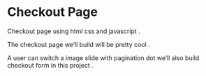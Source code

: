 # Checkout Page

Checkout page using html css and javascript .

The checkout page we’ll build will be pretty cool . 

A user can switch a image slide with pagination dot we’ll also build checkout form in this project .
